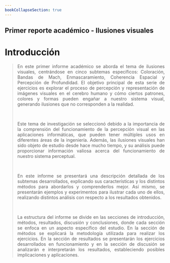 ```yaml
---
bookCollapseSection: true
---
```

## Primer reporte académico - Ilusiones visuales

# Introducción

<blockquote>
<p style='text-align: justify;'>
En este primer informe académico se aborda el tema de ilusiones visuales, centrándose en cinco subtemas específicos: Coloración, Bandas de Mach, Enmascaramiento, Coherencia Espacial y Percepción de Profundidad. El objetivo principal de esta serie de ejercicios es explorar el proceso de percepción y representación de imágenes visuales en el cerebro humano y cómo ciertos patrones, colores y formas pueden engañar a nuestro sistema visual, generando ilusiones que no corresponden a la realidad.  
</p>
<br>
<p style='text-align: justify;'>
Este tema de investigación se seleccionó debido a la importancia de la comprensión del funcionamiento de la percepción visual en las aplicaciones informáticas, que pueden tener múltiples usos en diferentes áreas de la ingeniería. Además, las ilusiones visuales han sido objeto de estudio desde hace mucho tiempo, y su análisis puede proporcionar información valiosa acerca del funcionamiento de nuestro sistema perceptual.  
</p>
<br>
<p style='text-align: justify;'>
En este informe se presentará una descripción detallada de los subtemas desarrollados, explicando sus características y los distintos métodos para abordarlos y comprenderlos mejor. Así mismo, se presentarán ejemplos y experimentos para ilustrar cada uno de ellos, realizando distintos análisis con respecto a los resultados obtenidos.
</p>
<br>
<p style='text-align: justify;'>
La estructura del informe se divide en las secciones de introducción, métodos, resultados, discusión y conclusiones, donde cada sección se enfoca en un aspecto específico del estudio. En la sección de métodos se explicará la metodología utilizada para realizar los ejercicios. En la sección de resultados se presentarán los ejercicios desarrollados en funcionamiento y en la sección de discusión se analizarán e interpretarán los resultados, estableciendo posibles implicaciones y aplicaciones.  
</p>
</blockquote>
